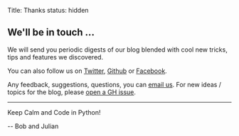 Title: Thanks
status: hidden

## We'll be in touch ...

We will send you periodic digests of our blog blended with cool new tricks, tips and features we discovered.

You can also follow us on <a href="https://twitter.com/pybites" target="_blank">Twitter</a>, <a href="https://github.com/pybites" target="_blank">Github</a> or <a href="https://www.facebook.com/groups/1305028816183522/" target="_blank">Facebook</a>.

Any feedback, suggestions, questions, you can [email us](mailto:hi@pybit.es). For new ideas / topics for the blog, please [open a GH issue](https://github.com/pybites/blog_ideas/issues/new).

---

Keep Calm and Code in Python!

-- Bob and Julian
